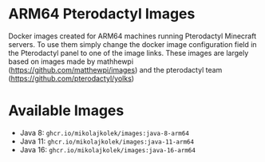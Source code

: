 # ARM64 Pterodactyl Images
Docker images created for ARM64 machines running Pterodactyl Minecraft servers. To use them simply change the docker image configuration field in the Pterodactyl panel to one of the image links. These images are largely based on images made by mathhewpi (https://github.com/matthewpi/images) and the pterodactyl team (https://github.com/pterodactyl/yolks)

# Available Images
 - Java 8: `ghcr.io/mikolajkolek/images:java-8-arm64`
 - Java 11: `ghcr.io/mikolajkolek/images:java-11-arm64`
 - Java 16: `ghcr.io/mikolajkolek/images:java-16-arm64`

